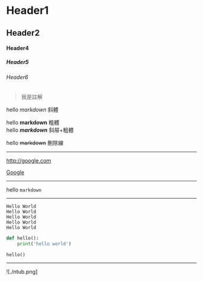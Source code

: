 # Header1
## Header2

#### Header4
##### Header5
###### Header6 

>我是註解

hello *markdown*  斜體

hello **markdown** 粗體  
hello ***markdown*** 斜屉+粗體

hello ~~markdown~~  刪除線  

---

<http://google.com>

[Google](http://google.com)

---

hello `markdown`

---

```
Hello World
Hello World
Hello World
Hello World
Hello World
```

```python
def hello():
    print('hello world')

hello()
```
---

![./ntub.png]
